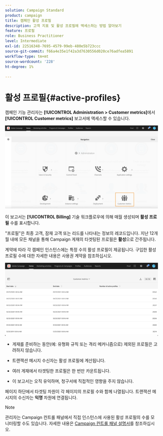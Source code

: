 ```yaml
---
solution: Campaign Standard
product: campaign
title: 캠페인 활성 프로필
description: 고객 지표 및 활성 프로필에 액세스하는 방법 알아보기
feature: 프로필
role: Business Practitioner
level: Intermediate
exl-id: 22516348-7695-4579-99eb-480e5b723ccc
source-git-commit: f66a4e35e1f42a3d7630556d020ce76adfea5891
workflow-type: tm+mt
source-wordcount: '228'
ht-degree: 1%

---
```


# 활성 프로필{#active-profiles}

캠페인 기능 관리자는 **[!UICONTROL Administration > Customer metrics]**&#x200B;에서 **[!UICONTROL Customer metrics]** 보고서에 액세스할 수 있습니다.

![](assets/audience_customer_metrics.png)

이 보고서는 **[!UICONTROL Billing]** 기술 워크플로우에 의해 매월 생성되며 **활성 프로필** 수를 표시합니다.

&quot;프로필&quot;은 최종 고객, 잠재 고객 또는 리드를 나타내는 정보의 레코드입니다. 지난 12개월 내에 모든 채널을 통해 Campaign 게재의 타겟팅된 프로필은 **활성**&#x200B;으로 간주됩니다.

계약에 따라 각 캠페인 인스턴스에는 특정 수의 활성 프로필이 제공됩니다. 구입한 활성 프로필 수에 대한 자세한 내용은 사용권 계약을 참조하십시오.

![](assets/audience_active_profiles_list.png)



* 게재를 준비하는 동안(예: 유형화 규칙 또는 격리 메커니즘으로) 제외된 프로필은 고려하지 않습니다.

* 트랜잭션 메시지 수신자는 활성 프로필에 계산됩니다.

* 여러 게재에서 타겟팅한 프로필은 한 번만 카운트됩니다.

* 이 보고서는 오직 유익하며, 청구서에 직접적인 영향을 주지 않습니다.

페이지 하단에서 타겟팅 차원이 각 페이지의 프로필 수와 함께 나열됩니다. 트랜잭션 메시지의 수신자는 **익명** 차원에 연결됩니다.

>[!NOTE]
>
>관리자는 Campaign 컨트롤 패널에서 직접 인스턴스에 사용된 활성 프로필의 수를 모니터링할 수도 있습니다. 자세한 내용은 [Campaign 컨트롤 패널 설명서](https://experienceleague.adobe.com/docs/control-panel/using/performance-monitoring/active-profiles-monitoring.html)를 참조하십시오.

